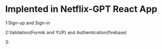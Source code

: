 # Implented in Netflix-GPT React App

1:Sign-up and Sign-in

2:Validation(Formik and YUP) and Authentication(firebase)

3:
